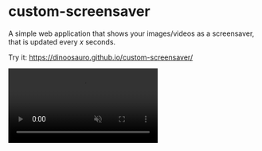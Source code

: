 # custom-screensaver

A simple web application that shows your images/videos as a screensaver, that is updated every *x* seconds.

Try it: https://dinoosauro.github.io/custom-screensaver/

<video src="./readme_video.mp4" autoplay muted>

Example images from Unsplash
## Usage

When you open the webpage, you'll see at the left the options for the screensaver. Here you can change:
- The transition time;
- The time between each image/video change;
- The custom CSS filter that'll be applied over the image/video
- If you want to pick a folder or single files;
- If you want to save your current selection inside the browser so that you won't need to choose the images/videos again the next time you'll use custom-screensaver
- If you wanto to hide the cursor while an image/video is being displayed
- If the videos should be played until the end (even if this means going over the time between each image/video change)

At the right, you'll see the button to load images/videos. After you've selected some of them, click on the `Start now` button. The window will be displayed in fullscreen mode, and you'll see all of your images.